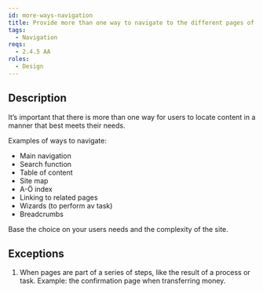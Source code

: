 ```yaml
---
id: more-ways-navigation
title: Provide more than one way to navigate to the different pages of the site.
tags:
  - Navigation
reqs:
  - 2.4.5 AA
roles:
  - Design
---
```


## Description

It’s important that there is more than one way for users to locate content in a manner that best meets their needs.

Examples of ways to navigate:

- Main navigation
- Search function
- Table of content
- Site map
- A-Ö index
- Linking to related pages
- Wizards (to perform av task)
- Breadcrumbs

Base the choice on your users needs and the complexity of the site.

## Exceptions

1. When pages are part of a series of steps, like the result of a process or task. Example: the confirmation page when transferring money.
